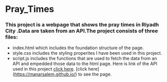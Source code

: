 # Pray_Times
### This project is a webpage that shows the pray times in Riyadh City .Data are taken from an API.The project consists of three files: 
- index.html which includes the foundation structure of the page.
- style.css includes the styling properites I have been used in this project.
- script.js includes the functions that are used to fetch the data from an API and empedded those data to the html page.
Here is link of the API used in this project [click here](http://api.aladhan.com/v1/timingsByCity?city=Riyadh&country=Kingdom%20Saudi%20Arabia&method=8).
[click here] (https://manarsalem.github.io/) to see the page.
